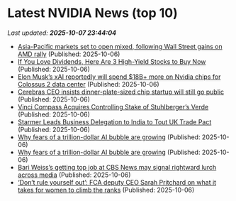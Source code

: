 # Latest NVIDIA News (top 10)
_Last updated: **2025-10-07 23:44:04**_

- [Asia-Pacific markets set to open mixed, following Wall Street gains on AMD rally](https://www.cnbc.com/2025/10/07/asia-markets-tuesday-chips-stocks-amd-openai-deal-rally.html) (Published: 2025-10-06)
- [If You Love Dividends, Here Are 3 High-Yield Stocks to Buy Now](https://biztoc.com/x/c7064ab35a66d71b) (Published: 2025-10-06)
- [Elon Musk’s xAI reportedly will spend $18B+ more on Nvidia chips for Colossus 2 data center](https://siliconangle.com/2025/10/06/xai-will-reportedly-spend-18b-nvidia-chips-colossus-2/) (Published: 2025-10-06)
- [Cerebras CEO insists dinner-plate-sized chip startup will still go public](https://www.theregister.com/2025/10/06/cerebras_ipo_rest/) (Published: 2025-10-06)
- [Vinci Compass Acquires Controlling Stake of Stuhlberger’s Verde](https://biztoc.com/x/690f1321948c00fb) (Published: 2025-10-06)
- [Starmer Leads Business Delegation to India to Tout UK Trade Pact](https://biztoc.com/x/b9787e50ed456863) (Published: 2025-10-06)
- [Why fears of a trillion-dollar AI bubble are growing](https://www.denverpost.com/2025/10/06/ai-bubble-fears/) (Published: 2025-10-06)
- [Why fears of a trillion-dollar AI bubble are growing](https://www.bostonherald.com/2025/10/06/ai-bubble-fears/) (Published: 2025-10-06)
- [Bari Weiss’s getting top job at CBS News may signal rightward lurch across media](https://biztoc.com/x/e2a763b4f41bc313) (Published: 2025-10-06)
- [‘Don’t rule yourself out’: FCA deputy CEO Sarah Pritchard on what it takes for women to climb the ranks](https://biztoc.com/x/a59fd62e6a8a9c49) (Published: 2025-10-06)
